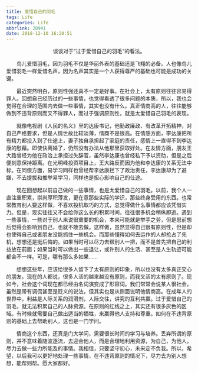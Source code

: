 ```yaml
---
title: 爱惜自己的羽毛
tags: Life
categories: Life
abbrlink: 28941
date: 2018-12-10 16:20:51
---
```


<center>谈谈对于“过于爱惜自己的羽毛”的看法。</center>

<!--more-->

　　鸟儿爱惜羽毛，因为羽毛不仅是华丽外表的基础还是飞翔的必备。人也像鸟儿爱惜羽毛一样爱惜名声，因为名声其实是一个人获得尊严的基础也可能是成功的关键。

　　最近突然明白，原则性强还真不一定是好事。在社会上，太有原则往往容易得罪人。回想自己经历过的一些事情，也觉得看透了很多问题的本质，所以，我也会觉得在合理的范围内去做一些事情，其实也没有什么。真正情商高的人，往往能够做到不违背原则而又不得罪人，而过于强调原则性，就是太爱惜自己羽毛的表现。

　　就像电视剧《人民的名义》里的达康书记，他勤政廉政、有改革开拓精神，对自己严格要求，但是人情世故比较淡薄，情商不是很高。在情感方面，李达康把所有精力都投入到了仕途上，妻子独自承担起了家庭的责任，感情上一直得不到李达康的慰藉。即使快离婚了，仍然没有办法从他那里获取好处。在友情方面，朋友王大路曾经为他在政治上承担过失辞官，虽然李达康也曾经私下予以资助，但是之后便刻意保持距离。在光明峰投资项目上，王大路反而因为他和李达康的关系无法中标。在同僚方面，易学习同样也曾经帮李达康拦下了政治责任，李达康却为了避嫌，不去提拔和推举易学习，同样也是担心影响自己的仕途。

　　现在回想起以前自己做的一些事情，也是太爱惜自己的羽毛。以前，我个人一直注重积累，崇尚厚积薄发，更在意那些实际的学识，那些终身受用的东西。也常常教育别人要这样做，不喜欢投机取巧的方式，总觉得做什么事情都应该凭借实力。但是，现实往往又不会给你这么长的积累时间，往往很多机会稍纵即逝。遇到一些事情，一些对于别人来说很重要的机会，本来可能就是举手之劳，但是思前想后觉得会影响到自己，也就不敢去做。这样做，虽然显得自己很有原则性，但是却也使得自己或者朋友没能抓住一些机会。而那些懂得如何去运作的人却抢占了先机，想想还是挺后悔的。如果当时可以尽力去帮别人一把，而不是首先把自己的利益放在前面；如果当时可以做出一些退让，或许别人的生活、甚至是人生轨迹可能都会不一样。可是，哪有那么多如果......

　　想想这些年，应该给很多人留下了太有原则的印象，所以也没有太多真正交心的朋友。现在的人都说，很多人活的越来越没有原则，而我又活的太有原则了。现如今，社会这个词现在都已经由名词演变成了形容词。我们常常会说某人很社会，虽然是带有调侃甚至是贬义的说法，但其实也是从侧面说明他情商高。在成年人的世界中，利益是人际关系的润滑剂，人际交往，讲究的互利共赢。过于爱惜自己的羽毛，就无法积累自己的人脉资源。在原则的红线之上，其实还有很多灰色的区域。有时候就需要自己做出适当的牺牲，来赢得他人支持和尊重。如何在不违背原则的基础上去帮助别人，这也是一门学问。

　　情商这个东西，还真是门大学问，需要很长时间的学习与培养。丢弃所谓的原则，并不意味着随波逐流，去迎合他人，而是合理地利用资源，为自己，为他人，尽力去做一些力所能及的事情。我相信，只要坚守初心，未来定不负我。所以，希望，以后我可以更好地处理一些事情，在不违背原则的情况下，尽力去为别人想想，能帮则帮。愿大家都好。